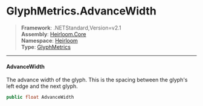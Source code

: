 # GlyphMetrics.AdvanceWidth

> **Framework**: .NETStandard,Version=v2.1  
> **Assembly**: [Heirloom.Core][0]  
> **Namespace**: [Heirloom][0]  
> **Type**: [GlyphMetrics][1]  

--------------------------------------------------------------------------------

#### AdvanceWidth

The advance width of the glyph. This is the spacing between the glyph's left edge and the next glyph.

```cs
public float AdvanceWidth
```

[0]: ../Heirloom.Core.md
[1]: Heirloom.GlyphMetrics.md
